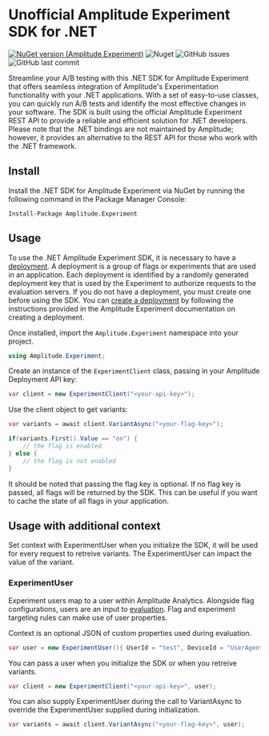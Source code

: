 # Unofficial Amplitude Experiment SDK for .NET

[![NuGet version (Amplitude.Experiment)](https://img.shields.io/nuget/v/Amplitude.Experiment.svg)](https://www.nuget.org/packages/Amplitude.Experiment)
![Nuget](https://img.shields.io/nuget/dt/Amplitude.Experiment)
![GitHub issues](https://img.shields.io/github/issues/gmreburn/AmplitudeExperimentSDK)
![GitHub last commit](https://img.shields.io/github/last-commit/gmreburn/AmplitudeExperimentSDK)

Streamline your A/B testing with this .NET SDK for Amplitude Experiment that offers seamless integration of Amplitude's
Experimentation functionality with your .NET applications. With a set of easy-to-use classes, you can quickly run A/B
tests and identify the most effective changes in your software. The SDK is built using the official Amplitude Experiment
REST API to provide a reliable and efficient solution for .NET developers. Please note that the .NET bindings are not
maintained by Amplitude; however, it provides an alternative to the REST API for those who work with the .NET framework.

## Install

Install the .NET SDK for Amplitude Experiment via NuGet by running the following command in the Package Manager Console:

```nuget
Install-Package Amplitude.Experiment
```

## Usage

To use the .NET Amplitude Experiment SDK, it is necessary to have a [deployment](https://www.docs.developers.amplitude.com/experiment/general/data-model/#deployments). A deployment is a group of flags or experiments that are used in an application. Each deployment is identified by a randomly generated deployment key that is used by the Experiment to authorize requests to the evaluation servers. If you do not have a deployment, you must create one before using the SDK. You can [create a deployment](https://www.docs.developers.amplitude.com/experiment/guides/getting-started/create-a-deployment/) by following the instructions provided in the Amplitude Experiment documentation on creating a deployment.

Once installed, import the `Amplitude.Experiment` namespace into your project.

```c#
using Amplitude.Experiment;
```

Create an instance of the `ExperimentClient` class, passing in your Amplitude Deployment API key:

```c#
var client = new ExperimentClient("<your-api-key>");
```

Use the client object to get variants:

```c#
var variants = await client.VariantAsync("<your-flag-key>");

if(variants.First().Value == "on") {
    // the flag is enabled
} else {
    // the flag is not enabled
}
```

It should be noted that passing the flag key is optional. If no flag key is passed, all flags will be returned by the SDK. This can be useful if you want to cache the state of all flags in your application.

## Usage with additional context

Set context with ExperimentUser when you initialize the SDK, it will be used for every request to retreive variants. The ExperimentUser can impact the value of the variant.

### ExperimentUser

Experiment users map to a user within Amplitude Analytics. Alongside flag configurations, users are an input to [evaluation](https://www.docs.developers.amplitude.com/experiment/general/evaluation/implementation/). Flag and experiment targeting rules can make use of user properties.

Context is an optional JSON of custom properties used during evaluation.

```c#
var user = new ExperimentUser(){ UserId = "test", DeviceId = "UserAgent 1", context = @"{"plan":"premium"}" }
```

You can pass a user when you initialize the SDK or when you retreive variants.

```c#
var client = new ExperimentClient("<your-api-key>", user);
```

You can also supply ExperimentUser during the call to VariantAsync to override the ExperimentUser supplied during initialization.

```c#
var variants = await client.VariantAsync("<your-flag-key>", user);
```
